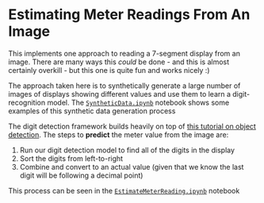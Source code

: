 # Estimating Meter Readings From An Image

This implements one approach to reading a 7-segment display from an image. There are many ways this *could* be done - and this is almost certainly overkill - but this one is quite fun and works nicely :)

The approach taken here is to synthetically generate a large number of images of displays showing different values and use them to learn a digit-recognition model. The [`SyntheticData.ipynb`](SyntheticData.ipynb) notebook shows some examples of this synthetic data generation process

The digit detection framework builds heavily on top of [this tutorial on object detection](https://pytorch.org/tutorials/intermediate/torchvision_tutorial.html#torchvision-object-detection-finetuning-tutorial). 
The steps to **predict** the meter value from the image are:

1. Run our digit detection model to find all of the digits in the display
2. Sort the digits from left-to-right
3. Combine and convert to an actual value (given that we know the last digit will be following a decimal point)

This process can be seen in the [`EstimateMeterReading.ipynb`](EstimateMeterReading.ipynb) notebook

